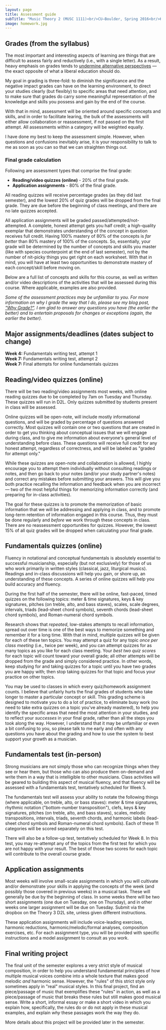 ```yaml
---
layout: page
title: Assessment guide
subTitle: "Music Theory 2 (MUSC 1111)<br/>CU–Boulder, Spring 2016<br/>Kris Shaffer, Ph.D. – instructor"
image: homework.jpg
---
```


## Grades (from the syllabus)

The most important and interesting aspects of learning are things that are difficult to assess fairly and reductively (i.e., with a single letter). As a result, heavy emphasis on grades tends to [undermine alternative perspectives](http://www.hybridpedagogy.com/journal/syllabus-manifesto-critical-approach-classroom-culture/) — the exact opposite of what a liberal education should do.

My goal in grading is three-fold: to diminish the significance and the negative impact grades can have on the learning environment, to direct your studies clearly (but flexibly) to specific areas that need attention, and to make sure that grades do carry some meaningful representation of the knowledge and skills you possess and gain by the end of the course.

With that in mind, assessment will be oriented around specific concepts and skills, and in order to facilitate learing, the bulk of the assessments will either allow collaboration or reassessment, if not passed on the first attempt. All assessments within a category will be weighted equally.

I have done my best to keep the assessment simple. However, when questions and confusions inevitably arise, it is your responsibility to talk to me as soon as you can so that we can straighten things out.


### Final grade calculation

Following are assessment types that comprise the final grade:

- **Reading/video quizzes (online)** - 20% of the final grade.  
- **Application assignments** - 80% of the final grade.  

All reading quizzes will receive percentage grades (as they did last semester), and the lowest 20% of quiz grades will be dropped from the final grade. They are due before the beginning of class meetings, and there are no late quizzes accepted.

All application assignments will be graded passed/attempted/not-attempted. A complete, honest attempt gets you half credit; a high-quality exemplar that demonstrates understanding of the concept in question receives full credit. Having 100% mastery of 80% of the concepts is *far better* than 80% mastery of 100% of the concepts. So, essentially, your grade will be determined by the number of concepts and skills you master (like with species counterpoint at the end of last semester), not by the number of nit-picky things you get right on each worksheet. With that in mind, you will have at least two opportunities to demonstrate mastery of each concept/skill before moving on.

Below are a full list of concepts and skills for this course, as well as written and/or video descriptions of the activities that will be assessed during this course. Where applicable, examples are also provided.

*Some of the assessment practices may be unfamiliar to you. For more information on why I grade the way that I do, please see my blog post, ["Why Grade?"](http://kris.shaffermusic.com/2014/07/why-grade/). I am glad to answer any questions you have (the earlier the better) and to entertain proposals for changes or exceptions (again, the earlier the better).*


## Major assignments/deadlines (dates subject to change)

**Week 4:** Fundamentals writing test, attempt 1  
**Week 7:** Fundamentals writing test, attempt 2  
**Week 7:** Final attempts for online fundamentals quizzes  

## Reading/video quizzes (online)

There will be two reading/video assignments most weeks, with online reading quizzes due to be completed by 7am on Tuesday and Thursday. These quizzes will run in D2L. Only quizzes submitted by students present in class will be assessed.

Online quizzes will be open-note, will include mostly informational questions, and will be graded by percentage of questions answered correctly. Most quizzes will contain one or two questions that are created in order to get you thinking about conceptual issues that we will engage during class, and to give me information about everyone's general level of understanding before class. These questions will receive full credit for any honest attempt, regardless of correctness, and will be labeled as "graded for attempt only."

While these quizzes are open-note and collaboration is allowed, I highly encourage you to attempt them individually without consulting readings or notes, and then go back to your notes (and/or your study partner's notes) and correct any mistakes before submitting your answers. This will give you both practice recalling the information and feedback when you are incorrect — two of the most helpful things for memorizing information correctly (and preparing for in-class activities).

The goal for these quizzes is to promote the memorization of basic information that we will be addressing and applying in class, and to promote long-term retention of information engaged in this course. Thus, they must be done regularly and *before* we work through these concepts in class. There are no reassessment opportunities for quizzes. However, the lowest 15% of all quiz grades will be dropped when calculating your final grade. 


## Fundamentals quizzes (online)

Fluency in notational and conceptual fundamentals is absolutely essential to successful musicianship, especially (but not exclusively) for those of us who work primarily in written styles (classical, jazz, liturgical musics). Readings and in-class discussions will help you gain, or shore up, an understanding of these concepts. A series of online quizzes will help you build accuracy and fluency.

During the first half of the semester, there will be online, fast-paced, timed quizzes on the following topics: meter & time signatures, keys & key signatures, pitches (on treble, alto, and bass staves), scales, scale degrees, intervals, triads (lead-sheet chord symbols), seventh chords (lead-sheet chord symbols), and Roman-numeral chord symbols.

Research shows that *repeated*, low-stakes attempts to recall information, spread out over time is one of the best ways to memorize something and remember it for a long time. With that in mind, multiple quizzes will be given for each of these ten topics. You may attempt a quiz for any topic *once per class meeting* (i.e., twice per week), and you can attempt quizzes for as many topics as you like for each class meeting. Your *best two quiz scores* for each topic will count toward your overall grade; all other attempts will be dropped from the grade and simply considered practice. In other words, keep studying for and taking quizzes for a topic until you have two grades you are happy with; then stop taking quizzes for that topic and focus your practice on other topics.

You may be used to classes in which every quiz/homework assignment counts. I believe that unfairly hurts the final grades of students who take longer to master a particular concept or skill. This grading scheme is designed to motivate you to do a lot of practice, to eliminate busy work (no need to take extra quizzes on a topic you've already mastered), to help you identify the specific areas that need the most attention in your studies, and to reflect your *successes* in your final grade, rather than all the steps you took along the way. However, I understand that it may be unfamiliar or even a bit confusing to you, so please talk to me early and often with any questions you have about the grading and how to use the system to best support your growth as a musician.


## Fundamentals test (in-person)

Strong musicians are not simply those who can recognize things when they see or hear them, but those who can also produce them on-demand and write them in a way that is intelligible to other musicians. Class activities will be geared to building this aspect of musical fluency, and that fluency will be assessed with a fundamentals test, tentatively scheduled for Week 5.

The fundamentals test will assess your ability to notate the following things (where applicable, on treble, alto, or bass staves): meter & time signatures, rhythmic notation ("bottom-number transposition"), clefs, keys & key signatures, pitches (on treble, alto, and bass staves), scales, melodic transpositions, intervals, triads, seventh chords, and harmonic labels (lead-sheet chord symbols and Roman-numeral chord symbols). Each of these 11 categories will be scored separately on this test.

There will also be a follow-up test, tentatively scheduled for Week 8. In this test, you may re-attempt any of the topics from the first test for which you are not happy with your result. The best of those two scores for each topic will contribute to the overall course grade.



## Application assignments

Most weeks will involve small-scale assignments in which you will cultivate and/or demonstrate your skills in applying the concepts of the week (and possibly those covered in previous weeks) in a musical task. These will generally be due by the beginning of class. In some weeks there will be two short assignments (one due on Tuesday, one on Thursday), and in other weeks one larger assignment will be due on Tuesday. Submit via the dropbox on the Theory 3 D2L site, unless given different instructions.

These application assignments will include voice-leading exercises, harmonic reductions, harmonic/melodic/formal analyses, composition exercises, etc. For each assignment type, you will be provided with specific instructions and a model assignment to consult as you work. 

## Final writing project

The final unit of the semester explores a very strict style of musical composition, in order to help you understand fundamental principles of how multiple musical voices combine into a whole texture that makes good melodic *and* harmonic sense. However, the "rules" of this strict style only sometimes apply in "real" musical styles. In this final project, find an piece/passage of music that exemplifies these "rules" in action, as well as a piece/passage of music that breaks these rules but still makes good musical sense. Write a short, informal essay or make a short video in which you explain how, specifically, the rules do or do not apply in these musical examples, and explain *why* these passages work the way they do.

More details about this project will be provided later in the semester.